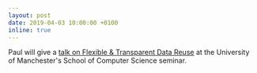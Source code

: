 ```yaml
---
layout: post
date: 2019-04-03 10:00:00 +0100
inline: true
---
```


Paul will give a [talk on Flexible & Transparent Data Reuse](http://www.cs.manchester.ac.uk/our-research/seminars/?seminarid=251) at the University of Manchester's School of Computer Science seminar.
